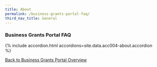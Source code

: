 ```yaml
---
title: About
permalink: /business-grants-portal-faq/
third_nav_title: General
---
```


### Business Grants Portal FAQ

{% include accordion.html accordions=site.data.acc004-about.accordion %}

[Back to Business Grants Portal Overview](/business-grants-portal/)
